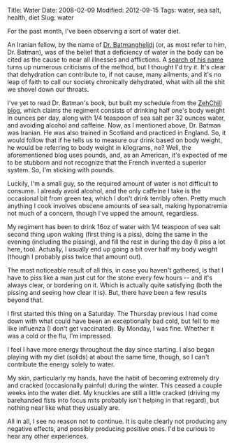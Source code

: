 Title: Water
Date: 2008-02-09
Modified: 2012-09-15
Tags: water, sea salt, health, diet
Slug: water

For the past month, I've been observing a sort of water diet.

An Iranian fellow, by the name of <a href="http://en.wikipedia.org/wiki/Fereydoon_Batmanghelidj">Dr. Batmanghelidj</a> (or, as most refer to him, Dr. Batman), was of the belief that a deficiency of water in the body can be cited as the cause to near all illnesses and afflictions. A <a href="http://www.google.com/search?q=Batmanghelidj">search of his name</a> turns up numerous criticisms of the method, but I thought I'd try it. It's clear that dehydration can contribute to, if not cause, many ailments, and it's no leap of faith to call our society chronically dehydrated, what with all the shit we shovel down our throats.

I've yet to read Dr. Batman's book, but built my schedule from the <a href="http://zenchillcom.blogspot.com/2006/07/allergy-cure.html">ZehChill blog</a>, which claims the regiment consists of drinking half one's body weight in ounces per day, along with 1/4 teaspoon of sea salt per 32 ounces water, and avoiding alcohol and caffeine. Now, as I mentioned above, Dr. Batman was Iranian. He was also trained in Scotland and practiced in England. So, it would follow that if he tells us to measure our drink based on body weight, he would be referring to body weight in kilograms, no? Well, the aforementioned blog uses pounds, and, as an American, it's expected of me to be stubborn and not recognize that the French invented a superior system. So, I'm sticking with pounds.

Luckily, I'm a small guy, so the required amount of water is not difficult to consume. I already avoid alcohol, and the only caffeine I take is the occasional bit from green tea, which I don't drink terribly often. Pretty much anything I cook involves obscene amounts of sea salt, making hyponatremia not much of a concern, though I've upped the amount, regardless.

My regiment has been to drink 16oz of water with 1/4 teaspoon of sea salt second thing upon waking (first thing is a piss), doing the same in the evening (including the pissing), and fill the rest in during the day (I piss a lot here, too). Actually, I usually end up going a bit over half my body weight (though I probably piss twice that amount out).

The most noticeable result of all this, in case you haven't gathered, is that I have to piss like a man just cut for the stone every few hours -- and it's always clear, or bordering on it. Which is actually quite satisfying (both the pissing and seeing how clear it is). But, there have been a few results beyond that.

I first started this thing on a Saturday. The Thursday previous I had come down with what could have been an exceptionally bad cold, but felt to me like influenza (I don't get vaccinated). By Monday, I was fine. Whether it was a cold or the flu, I'm impressed.

I feel I have more energy throughout the day since starting. I also began playing with my diet (solids) at about the same time, though, so I can't contribute the energy solely to water.

My skin, particularly my hands, have the habit of becoming extremely dry and cracked (occasionally painful) during the winter. This ceased a couple weeks into the water diet. My knuckles are still a little cracked (driving my barehanded fists into focus mits probably isn't helping in that regard), but nothing near like what they usually are.

All in all, I see no reason not to continue. It is quite clearly not producing any negative effects, and possibly producing positive ones. I'd be curious to hear any other experiences.
